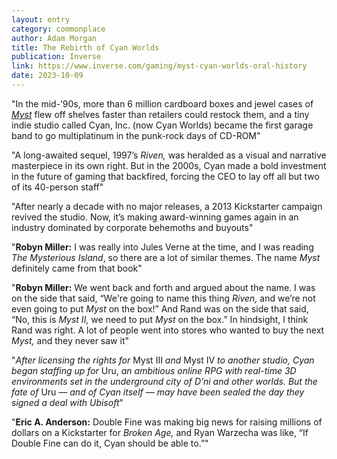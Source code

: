 ```yaml
---
layout: entry
category: commonplace
author: Adam Morgan
title: The Rebirth of Cyan Worlds
publication: Inverse
link: https://www.inverse.com/gaming/myst-cyan-worlds-oral-history
date: 2023-10-09
---
```


"In the mid-’90s, more than 6 million cardboard boxes and jewel cases of *[Myst](https://www.inverse.com/gaming/best-puzzle-games-on-game-pass-2021-myst)* flew off shelves faster than retailers could restock them, and a tiny indie studio called Cyan, Inc. (now Cyan Worlds) became the first garage band to go multiplatinum in the punk-rock days of CD-ROM"

"A long-awaited sequel, 1997’s *Riven,* was heralded as a visual and narrative masterpiece in its own right. But in the 2000s, Cyan made a bold investment in the future of gaming that backfired, forcing the CEO to lay off all but two of its 40-person staff"

"After nearly a decade with no major releases, a 2013 Kickstarter campaign revived the studio. Now, it’s making award-winning games again in an industry dominated by corporate behemoths and buyouts"

"**Robyn Miller:** I was really into Jules Verne at the time, and I was reading *The Mysterious Island*, so there are a lot of similar themes. The name *Myst* definitely came from that book"

"**Robyn Miller:** We went back and forth and argued about the name. I was on the side that said, “We're going to name this thing *Riven,* and we’re not even going to put *Myst* on the box!” And Rand was on the side that said, “No, this is *Myst II,* we need to put *Myst* on the box.” In hindsight, I think Rand was right. A lot of people went into stores who wanted to buy the next *Myst,* and they never saw it"

"*After licensing the rights for* Myst III *and* Myst IV *to another studio, Cyan began staffing up for* Uru, *an ambitious online RPG with real-time 3D environments set in the underground city of D’ni and other worlds. But the fate of* Uru *— and of Cyan itself — may have been sealed the day they signed a deal with Ubisoft*"

"**Eric A. Anderson:** Double Fine was making big news for raising millions of dollars on a Kickstarter for *Broken Age,* and Ryan Warzecha was like, “If Double Fine can do it, Cyan should be able to.”"
